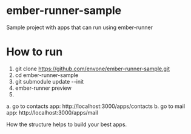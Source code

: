 ember-runner-sample
===================

Sample project with apps that can run using ember-runner

How to run
==========

1. git clone https://github.com/envone/ember-runner-sample.git
2. cd ember-runner-sample
3. git submodule update --init
4. ember-runner preview
4. 
  a. go to contacts app: http://localhost:3000/apps/contacts
  b. go to mail app: http://localhost:3000/apps/mail

How the structure helps to build your best apps.